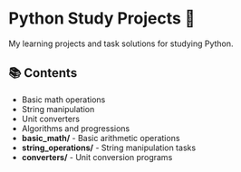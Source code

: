 # Python Study Projects 🐍

My learning projects and task solutions for studying Python.

## 📚 Contents
- Basic math operations
- String manipulation
- Unit converters
- Algorithms and progressions
- **basic_math/** - Basic arithmetic operations
- **string_operations/** - String manipulation tasks
- **converters/** - Unit conversion programs
